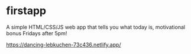 # firstapp

A simple HTML/CSS/JS web app that tells you what today is, motivational bonus Fridays after 5pm!

https://dancing-lebkuchen-73c436.netlify.app/

